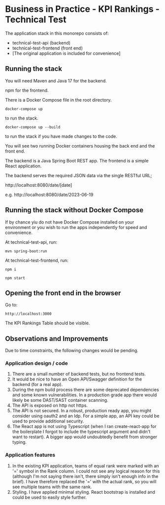 # Business in Practice - KPI Rankings - Technical Test
The application stack in this monorepo consists of:
- technical-test-api (backend)
- technical-test-frontend (front end)
- [The original application is included for convenience]

## Running the stack
You will need Maven and Java 17 for the backend.

npm for the frontend.

There is a Docker Compose file in the root directory.

`docker-compose up `

to run the stack.

`docker-compose up --build`

to run the stack if you have made changes to the code.

You will see two running Docker containers housing the back end and the front end.

The backend is a Java Spring Boot REST app.
The frontend is a simple React application.

The backend serves the required JSON data via the single RESTful URL;

http://localhost:8080/date/[date]

e.g. http://localhost:8080/date/2023-06-19

## Running the stack without Docker Compose
If by chance yiu do not have Docker Compose installed on your environment or you wish 
to run the apps independently for speed and convenience.

At technical-test-api, run:

`mvn spring-boot:run`

At technical-test-frontend, run:

`npm i`

`npm start`

## Opening the front end in the browser
Go to:

`http://localhost:3000`

The KPI Rankings Table should be visible.

## Observations and Improvements
Due to time constraints, the following changes would be pending.

### Application design / code
1. There are a small number of backend tests, but no frontend tests.
2. It would be nice to have an Open API/Swagger definition for the backend
   (for a real app).
3. During the npm build process there are some deprecated dependencies and some known vulnerabilities.
In a production grade app there would likely be some DAST/SAST container scanning.
4. The API is exposed on http not https.
5. The API is not secured. In a robust, production ready app, you might consider using oauth2 and an Idp.
For a simple app, an API key could be used to provide additional security.
6. The React app is not using Typescript (when I ran create-react-app for the boilerplate I forgot to 
include the typescript argument and didn't want to restart). A bigger app would undoubtedly benefit from stronger typing.

### Application features
1. In the existing KPI application, teams of equal rank were marked with an '=' symbol in the Rank column.
I could not see any logical reason for this (although I'm not saying there isn't, there simply isn't enough info in the brief).
I have therefore replaced the '=' with the actual rank, so you will see multiple teams with the same rank.
2. Styling. I have applied minimal styling. React bootstrap is installed and could be used to easily style further.